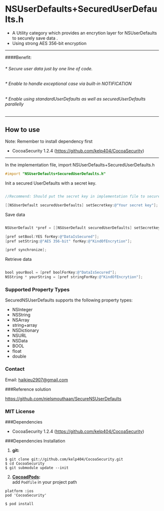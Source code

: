 NSUserDefaults+SecuredUserDefaults.h 
=====================
* A Utility category which provides an encrytion layer for NSUserDefaults to securely save data . 
* Using strong AES 356-bit encryption

-------------------------------------
####Benefit: 
###### * Secure user data just by one line of code.
###### * Enable to handle exceptional case via built-in NOTIFICATION
###### * Enable using standardUserDefaults as well as securedUserDefaults parallelly 
-------------------------------------

## How to use

Note: Remember to install dependency first 
 * CocoaSecurity 1.2.4 (https://github.com/kelp404/CocoaSecurity)

-----------------------------------

In the implementation file, import NSUserDefaults+SecuredUserDefaults.h

```objective-c
#import "NSUserDefaults+SecuredUserDefaults.h"
```
Init a secured UserDefaults with a secret key.

```objective-c

//Recommend: Should put the secret key in implementation file to secure your key.

[[NSUserDefault securedUserDefaults] setSecretkey:@"Your secret key"];

```

Save data

```objective-c

NSUserDefault *pref = [[NSUserDefault securedUserDefaults] setSecretkey:@"Your secret key"];

[pref setBool:YES forKey:@"DataIsSecured"];
[pref setString:@"AES 356-bit" forKey:@"KindOfEncrytion"];

[pref synchronize];

```
Retrieve data

```objective-c

bool yourBool = [pref boolForKey:@"DataIsSecured"];
NSString * yourString = [pref stringForKey:@"KindOfEncrytion"];

```

### Supported Property Types

SecuredNSUserDefaults supports the following property types:

 * NSInteger
 * NSString
 * NSArray
 * string+array
 * NSDictionary
 * NSURL
 * NSData
 * BOOL
 * float
 * double


### Contact

Email: haikieu2907@gmail.com

###Reference solution

https://github.com/nielsmouthaan/SecureNSUserDefaults

### MIT License

###Dependencies

 * CocoaSecurity 1.2.4 (https://github.com/kelp404/CocoaSecurity)

###Dependencies Installation
1. **git:**
```
$ git clone git://github.com/kelp404/CocoaSecurity.git
$ cd CocoaSecurity
$ git submodule update --init
```

2. **<a href="http://cocoapods.org/?q=CocoaSecurity" target="_blank">CocoadPods</a>:**  
add `Podfile` in your project path
```
platform :ios
pod 'CocoaSecurity'
```
```
$ pod install
```
